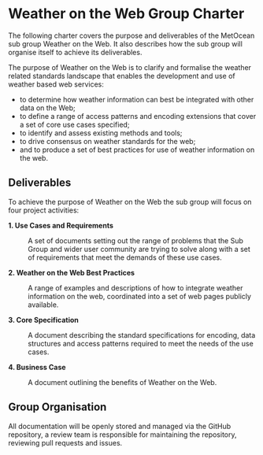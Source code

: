 # Weather on the Web Group Charter

The following charter covers the purpose and deliverables of the MetOcean sub group Weather on the Web. It also describes how the sub group will organise itself to achieve its deliverables.

The purpose of Weather on the Web is to clarify and formalise the weather related standards landscape that enables the development and use of weather based web services: 

- to determine how weather information can best be integrated with other data on the Web; 
- to define a range of access patterns and encoding extensions that cover a set of core use cases specified; 
- to identify and assess existing methods and tools; 
- to drive consensus on weather standards for the web;
- and to produce a set of best practices for use of weather information on the web.

## Deliverables
To achieve the purpose of Weather on the Web the sub group will focus on four project activities:

**1. Use Cases and Requirements**<dd>A set of documents setting out the range of problems that the Sub Group and wider user community are trying to solve along with a set of requirements that meet the demands of these use cases.</dd>

**2. Weather on the Web Best Practices**<dd>A range of examples and descriptions of how to integrate weather information on the web, coordinated into a set of web pages publicly available.</dd>

**3. Core Specification**<dd>A document describing the standard specifications for encoding, data structures and access patterns required to meet the needs of the use cases.</dd>

**4. Business Case**<dd>A document outlining the benefits of Weather on the Web.</dd>

## Group Organisation

All documentation will be openly stored and managed via the GitHub repository, a review team is responsible for maintaining the repository, reviewing pull requests and issues.
